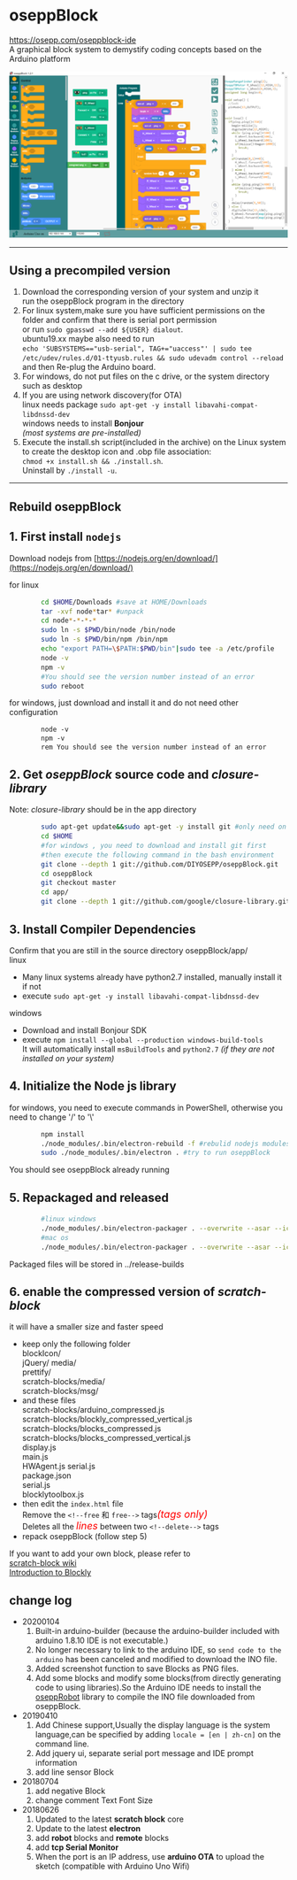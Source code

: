 # oseppBlock

 <https://osepp.com/oseppblock-ide>  
 A graphical block system to demystify coding concepts based on the Arduino platform

![screen](screen.PNG)

---

## **Using a precompiled version**

1. Download the corresponding version of your system and unzip it  
 run the oseppBlock program in the directory
2. For linux system,make sure you have sufficient permissions on the folder and confirm that there is serial port permission  
 or run `sudo gpasswd --add ${USER} dialout`.  
 ubuntu19.xx maybe also need to run  
 `echo 'SUBSYSTEMS=="usb-serial", TAG+="uaccess"' | sudo tee /etc/udev/rules.d/01-ttyusb.rules && sudo udevadm control --reload`  
 and then Re-plug the Arduino board.
3. For windows, do not put files on the c drive, or the system directory such as desktop
4. If you are using network discovery(for OTA)  
 linux needs package `sudo apt-get -y install libavahi-compat-libdnssd-dev`  
 windows needs to install **Bonjour**  
 *(most systems are pre-installed)*
5. Execute the install.sh script(included in the archive) on the Linux system to create the desktop icon and .obp file association:  
 `chmod +x install.sh && ./install.sh`.  
 Uninstall by `./install -u`.

---

## **Rebuild oseppBlock**

## 1. First install `nodejs`

   Download nodejs from [https://nodejs.org/en/download/](https://nodejs.org/en/download/)

for linux

```bash
        cd $HOME/Downloads #save at HOME/Downloads
        tar -xvf node*tar* #unpack
        cd node*-*-*-*
        sudo ln -s $PWD/bin/node /bin/node
        sudo ln -s $PWD/bin/npm /bin/npm
        echo "export PATH=\$PATH:$PWD/bin"|sudo tee -a /etc/profile
        node -v
        npm -v
        #You should see the version number instead of an error
        sudo reboot
```

  for windows, just download and install it and do not need other configuration

```dos
        node -v
        npm -v
        rem You should see the version number instead of an error
```

## 2. Get *oseppBlock* source code and *closure-library*

Note: *closure-library* should be in the app directory

```bash
        sudo apt-get update&&sudo apt-get -y install git #only need on linux
        cd $HOME
        #for windows , you need to download and install git first
        #then execute the following command in the bash environment
        git clone --depth 1 git://github.com/DIYOSEPP/oseppBlock.git
        cd oseppBlock
        git checkout master
        cd app/
        git clone --depth 1 git://github.com/google/closure-library.git
```

## 3. Install Compiler Dependencies

Confirm that you are still in the source directory oseppBlock/app/  
linux

+ Many linux systems already have python2.7 installed, manually install it if not
+ execute `sudo apt-get -y install libavahi-compat-libdnssd-dev`

windows

+ Download and install Bonjour SDK
+ execute `npm install --global --production windows-build-tools`  
 It will automatically install `msBuildTools` and `python2.7` *(if they are not installed on your system)*  

## 4. Initialize the Node js library

for windows, you need to execute commands in PowerShell, otherwise you need to change '/' to '\\'

```bash
        npm install
        ./node_modules/.bin/electron-rebuild -f #rebulid nodejs modules for electron
        sudo ./node_modules/.bin/electron . #try to run oseppBlock
```

 You should see oseppBlock already running

## 5. Repackaged and released

```bash
        #linux windows
        ./node_modules/.bin/electron-packager . --overwrite --asar --icon=media/osepp.ico  --prune=true --out=../release-builds
        #mac os
        ./node_modules/.bin/electron-packager . --overwrite --asar --icon=media/osepp.icns --prune=true --out=../release-builds
```

 Packaged files will be stored in ../release-builds

## 6. enable the compressed version of *scratch-block*

 it will have a smaller size and faster speed

+ keep only the following folder  
 blockIcon/  
 jQuery/
 media/  
 prettify/  
 scratch-blocks/media/  
 scratch-blocks/msg/  
+ and these files  
 scratch-blocks/arduino_compressed.js  
 scratch-blocks/blockly_compressed_vertical.js  
 scratch-blocks/blocks_compressed.js  
 scratch-blocks/blocks_compressed_vertical.js  
 display.js  
 main.js  
 HWAgent.js
 serial.js  
 package.json  
 serial.js  
 blocklytoolbox.js
+ then edit the `index.html` file  
 Remove the `<!--free` 和 `free-->` tags<font color=#ff0000 size=+1>*(tags only)*</font>  
 Deletes all the <font color=#ff0000 size=+1>*lines*</font> between two `<!--delete-->` tags  
+ repack oseppBlock (follow step 5)

If you want to add your own block, please refer to  
[scratch-block wiki](https://github.com/LLK/scratch-blocks/wiki)  
[Introduction to Blockly](https://developers.google.com/blockly/guides/overview)

## change log

+ 20200104
  1. Built-in arduino-builder (because the arduino-builder included with arduino 1.8.10 IDE is not executable.)
  2. No longer necessary to link to the arduino IDE, so `send code to the arduino` has been canceled and modified to download the INO file.
  3. Added screenshot function to save Blocks as PNG files.
  4. Add some blocks and modify some blocks(from directly generating code to using libraries).So the Arduino IDE needs to install the [oseppRobot](https://github.com/DIYOSEPP/oseppBlock/raw/master/oseppRobot.zip) library to compile the INO file downloaded from oseppBlock.
+ 20190410
  1. Add Chinese support,Usually the display language is the system language,can be specified by adding `locale = [en | zh-cn]` on the command line.
  2. Add jquery ui, separate serial port message and IDE prompt information
  3. add line sensor Block
+ 20180704
  1. add negative Block
  2. change comment Text Font Size
+ 20180626
  1. Updated to the latest **scratch block** core
  2. Update to the latest **electron**
  3. add **robot** blocks and **remote** blocks
  4. add **tcp Serial Monitor**
  5. When the port is an IP address, use **arduino OTA** to upload the sketch (compatible with Arduino Uno Wifi)